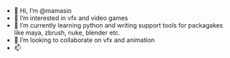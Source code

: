 - 👋 Hi, I’m @mamasio
- 👀 I’m interested in vfx and video games
- 🌱 I’m currently learning python and writing support tools for packagakes like maya, zbrush, nuke, blender etc.
- 💞️ I’m looking to collaborate on vfx and animation
- 📫
